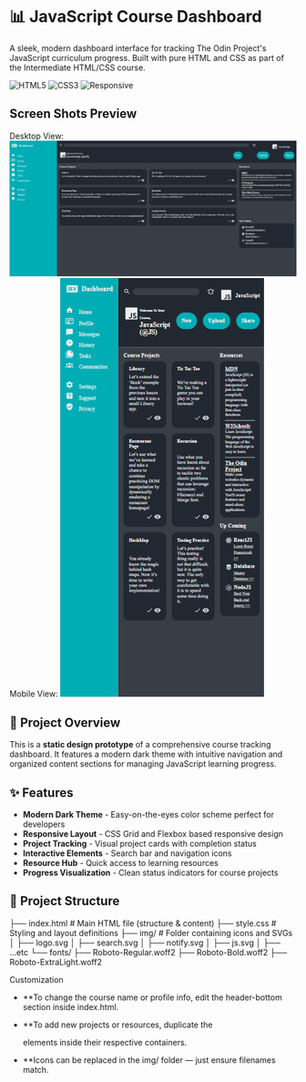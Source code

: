 # 📊 JavaScript Course Dashboard

A sleek, modern dashboard interface for tracking The Odin Project's JavaScript curriculum progress. Built with pure HTML and CSS as part of the Intermediate HTML/CSS course.

![HTML5](https://img.shields.io/badge/HTML5-E34F26?style=for-the-badge&logo=html5&logoColor=white)
![CSS3](https://img.shields.io/badge/CSS3-1572B6?style=for-the-badge&logo=css3&logoColor=white)
![Responsive](https://img.shields.io/badge/Responsive-Design-green?style=for-the-badge)

## Screen Shots Preview
Desktop View:
![Form Preview](./img/desktop_design.png)
Mobile View:
![Form Preview](./img/mobile_design.png)

## 🎯 Project Overview

This is a **static design prototype** of a comprehensive course tracking dashboard. It features a modern dark theme with intuitive navigation and organized content sections for managing JavaScript learning progress.

## ✨ Features

- **Modern Dark Theme** - Easy-on-the-eyes color scheme perfect for developers
- **Responsive Layout** - CSS Grid and Flexbox based responsive design
- **Project Tracking** - Visual project cards with completion status
- **Interactive Elements** - Search bar and navigation icons
- **Resource Hub** - Quick access to learning resources
- **Progress Visualization** - Clean status indicators for course projects

## 🧱 Project Structure

├── index.html # Main HTML file (structure & content)
├── style.css # Styling and layout definitions
├── img/ # Folder containing icons and SVGs
│ ├── logo.svg
│ ├── search.svg
│ ├── notify.svg
│ ├── js.svg
│ ├── ...etc
└── fonts/
├── Roboto-Regular.woff2
├── Roboto-Bold.woff2
├── Roboto-ExtraLight.woff2

Customization

- **To change the course name or profile info, edit the header-bottom section inside index.html.

- **To add new projects or resources, duplicate the <div class="card"> elements inside their respective containers.

- **Icons can be replaced in the img/ folder — just ensure filenames match.









